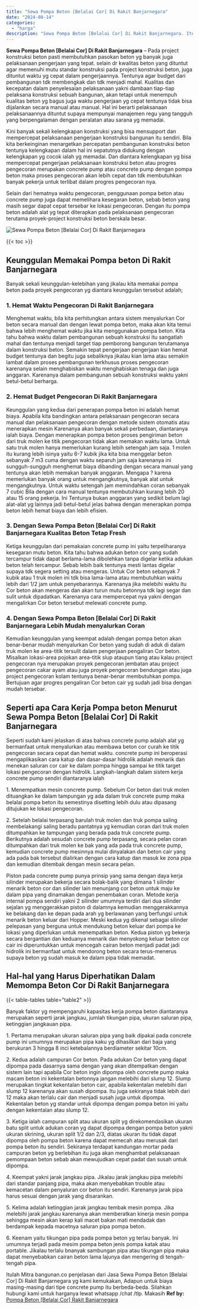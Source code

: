 ```yaml
---
title: "Sewa Pompa Beton [Belalai Cor] Di Rakit Banjarnegara"
date: "2024-08-14"
categories: 
  - "harga"
description: "Sewa Pompa Beton [Belalai Cor] Di Rakit Banjarnegara. Itulah Mitra bangunan.co penjelasan dari Jasa Sewa Pompa Beton [Belalai Cor] Di Rakit Banjarnegara yg..."
---
```


**Sewa Pompa Beton \[Belalai Cor\] Di Rakit Banjarnegara** – Pada project konstruksi beton pasti membutuhkan pasokan beton yg banyak juga pelaksanaan pengerjaan yang tepat. selain dr kwalitas beton yang dituntut agar memenuhi mutu standar konstruksi pada project konstruksi beton, juga dituntut waktu yg cepat dalam pengerjaannya. Tentunya agar budget dari pembangunan tdk membengkak dan tdk menjadi mahal. Kualitas dan kecepatan dalam penyelesaian pelaksanaan yakni dambaan tiap-tiap pelaksana konstruksi sebuah bangunan, akan tetapi untuk menempuh kualitas beton yg bagus juga waktu pengerjaan yg cepat tentunya tidak bisa dijalankan secara manual atau manual. Hal ini berarti pelaksanaan pelaksanaannya dituntut supaya mempunyai manajemen regu yang tangguh yang berpengalaman dengan peralatan atau sarana yg memadai.

Kini banyak sekali kelengkapan konstruksi yang bisa mensupport dan mempercepat pelaksanaan pengerjaan konstruksi bangunan itu sendiri. Bila kita berkeinginan menargetkan percepatan pembangunan konstruksi beton tentunya kelengkapan dalam hal ini sepatutnya didukung dengan kelengkapan yg cocok ialah yg memadai. Dan diantara kelengkapan yg bisa mempercepat pengerjaan pelaksanaan konstruksi beton atau progres pengecoran merupakan concrete pump atau concrete pump dengan pompa beton maka proses pengecoran akan lebih cepat dan tdk membutuhkan banyak pekerja untuk terlibat dalam progres pengecoran nya.

Selain dari hematnya waktu pengecoran, penggunaan pompa beton atau concrete pump juga dapat memelihara kesegaran beton, sebab beton yang masih segar dapat cepat tersebar ke lokasi pengecoran. Dengan itu pompa beton adalah alat yg tepat diterapkan pada pelaksanaan pengecoran terutama proyek-project konstruksi beton berskala besar.

![Sewa Pompa Beton [Belalai Cor] Di Rakit Banjarnegara](/images/sewa-concrete-pump-04.png)

{{< toc >}}

## Keunggulan Memakai Pompa beton Di Rakit Banjarnegara

Banyak sekali keunggulan-kelebihan yang jikalau kita memakai pompa beton pada proyek pengecoran yg diantara keunggulan tersebut adalah;

### 1\. Hemat Waktu Pengecoran Di Rakit Banjarnegara

Menghemat waktu, bila kita perhitungkan antara sistem menyalurkan Cor beton secara manual dan dengan lewat pompa beton, maka akan kita temui bahwa lebih menghemat waktu jika kita menggunakan pompa beton. Kita tahu bahwa waktu dalam pembangunan sebuah konstruksi itu sangatlah mahal dan tentunya menjadi target tiap pemborong bangunan terutamanya dalam konstruksi beton. Semakin tepat pengerjaan pengerjaan kian hemat budget tentunya dan begitu juga sebaliknya jikalau kian lama atau semakin lambat dalam proses pembangunan terkhusus proses pengecoran karenanya selain menghabiskan waktu menghabiskan tenaga dan juga anggaran. Karenanya dalam pembangunan sebuah konstruksi waktu yakni betul-betul berharga.

### 2\. Hemat Budget Pengecoran Di Rakit Banjarnegara

Keunggulan yang kedua dari penerapan pompa beton ini adalah hemat biaya. Apabila kita bandingkan antara pelaksanaan pengecoran secara manual dan pelaksanaan pengecoran dengan metode sistem otomatis atau menerapkan mesin Karenanya akan banyak sekali perbedaan, diantaranya ialah biaya. Dengan menerapkan pompa beton proses pengiriman beton dari truk molen ke titik pengecoran tidak akan memakan waktu lama. Untuk satu truk molen hanya memerlukan kurang lebih setengah jam saja. 1 molen itu kurang lebih isinya yaitu 6-7 kubik jika kita bisa menggelar beton sebanyak 7 m3 cuma dengan waktu separuh jam saja karenanya ini sungguh-sungguh menghemat biaya dibanding dengan secara manual yang tentunya akan lebih memakan banyak anggaran. Mengapa ? karena memerlukan banyak orang untuk mengangkutnya, banyak alat untuk mengangkutnya. Untuk waktu setengah jam memindahkan coran sebanyak 7 cubic Bila dengan cara manual tentunya membutuhkan kurang lebih 20 atau 15 orang pekerja. Ini Tentunya bukan anggaran yang sedikit belum lagi alat-alat yg lainnya jadi betul-betul jelas bahwa dengan menerapkan pompa beton lebih hemat biaya dan lebih efisien.

### 3\. Dengan Sewa Pompa Beton \[Belalai Cor\] Di Rakit Banjarnegara Kualitas Beton Tetap Fresh

Ketiga keunggulan dari pemakaian concrete pump ini yaitu terpeliharanya kesegaran mutu beton. Kita tahu bahwa adukan beton cor yang sudah tercampur tidak dapat berlama-lama dibolehkan tanpa digelar ketika adukan beton telah tercampur. Sebab lebih baik tentunya mesti lantas digelar supaya tdk segera setting atau mengeras. Untuk Cor beton sebanyak 7 kubik atau 1 truk molen ini tdk bisa lama-lama atau membutuhkan waktu lebih dari 1/2 jam untuk penyebarannya. Karenanya jika melebihi waktu itu Cor beton akan mengeras dan akan turun mutu betonnya tdk lagi segar dan sulit untuk dipadatkan. Karenanya cara mempercepat nya yakni dengan mengalirkan Cor beton tersebut melewati concrete pump.

### 4\. Dengan Sewa Pompa Beton \[Belalai Cor\] Di Rakit Banjarnegara Lebih Mudah menyalurkan Coran

Kemudian keunggulan yang keempat adalah dengan pompa beton akan benar-benar mudah menyalurkan Cor beton yang sudah di aduk di dalam truk molen ke area-titik tersulit dalam pengerjaan pengaliran Cor beton. Misalkan lokasi-area pojokan area-titik slup ataupun tiang atau kalau project pengecoran nya merupakan proyek pengecoran jembatan atau project pengecoran cakar ayam atau juga proyek pengecoran bendungan atau juga project pengecoran kolam tentunya benar-benar membutuhkan pompa. Bertujuan agar progres pengaliran Cor beton cair yg sudah jadi bisa dengan mudah tersebar.

## Seperti apa Cara Kerja Pompa beton Menurut Sewa Pompa Beton \[Belalai Cor\] Di Rakit Banjarnegara

Seperti sudah kami jelaskan di atas bahwa concrete pump adalah alat yg bermanfaat untuk menyalurkan atau membawa beton cor curah ke titik pengecoran secara cepat dan hemat waktu. concrete pump ini beroperasi mengaplikasikan cara katup dan dasar-dasar hidrolik adalah menarik dan menekan saluran cor cair ke dalam pompa hingga sampai ke titik target lokasi pengecoran dengan hidrolik. Langkah-langkah dalam sistem kerja concrete pump sendiri diantaranya ialah

1\. Menempatkan mesin concrete pump. Sebelum Cor beton dari truk molen dituangkan ke dalam tampungan yg ada dalam truk concrete pump maka belalai pompa beton itu semestinya disetting lebih dulu atau dipasang ditujukan ke lokasi pengecoran.

2\. Setelah belalai terpasang barulah truk molen dan truk pompa saling membelakangi saling beradu pantatnya yg kemudian coran dari truk molen ditumpahkan ke tampungan yang berada pada truk concrete pump. Berikutnya adalah sesudah concrete pump terpasang, secara pelan coran ditumpahkan dari truk molen ke bak yang ada pada truk concrete pump, kemudian concrete pump mesinnya mulai dinyalakan dan beton cair yang ada pada bak tersebut dialirkan dengan cara katup dan masuk ke zona pipa dan kemudian ditembak dengan mesin secara pelan.

Piston pada concrete pump punya prinsip yang sama dengan daya kerja silinder merupakan bekerja secara bolak-balik yang dimana 1 silinder menarik beton cor dan silinder lain menunjang cor beton untuk maju ke dalam pipa yang dinamakan dengan penembakan coran. Metode kerja internal pompa sendiri yakni 2 silinder umumnya terdiri dari dua silinder sejalan yg menggerakkan piston di dalamnya kemudian menggerakkannya ke belakang dan ke depan pada arah yg berlawanan yang berfungsi untuk menarik beton keluar dari Hopper. Meski kedua yg dikenal sebagai silinder pelepasan yang berguna untuk mendukung beton keluar dari pompa ke lokasi yang diperlukan untuk menempatkan beton. Kedua piston yg bekerja secara bergantian dan keduanya menarik dan menyokong keluar beton cor cair ini diperuntukkan untuk mencegah cairan beton menjadi padat jadi hidrolik ini bermanfaat untuk mendorong beton secara terus-menerus supaya beton yg sudah masuk ke dalam pipa tidak memadat.

## Hal-hal yang Harus Diperhatikan Dalam Memompa Beton Cor Di Rakit Banjarnegara

{{< table-tables table="table2" >}}

Banyak faktor yg mempengaruhi kapasitas kerja pompa beton diantaranya merupakan seperti jarak jangkau, jumlah tikungan pipa, ukuran saluran pipa, ketinggian jangkauan pipa.

1\. Pertama merupakan ukuran saluran pipa yang baik dipakai pada concrete pump ini umumnya merupakan pipa kaku yg dihasilkan dari baja yang berukuran 3 hingga 8 inci ketebalannya berdiameter sekitar 10cm.

2\. Kedua adalah campuran Cor beton. Pada adukan Cor beton yang dapat dipompa pada dasarnya sama dengan yang akan ditempatkan dengan sistem lain tapi apabila Cor beton ingin dipompa oleh concrete pump maka macam beton ini kekentalan betonnya jangan melebihi dari slump 12. Slump merupakan tingkat kekentalan beton cair, apabila kekentalan melebihi dari slump 12 karenanya akan susah dipompa. Itu juga sekiranya tidak lebih dari 12 maka akan terlalu cair dan menjadi susah juga untuk dipompa. Kekentalan beton yg standar untuk dipompa dengan pompa beton ini yaitu dengan kekentalan atau slump 12.

3\. Ketiga ialah campuran split atau ukuran split yg direkomendasikan ukuran batu split untuk adukan coran yg dapat dipompa dengan pompa beton yakni ukuran skrining, ukuran split 1/2 dan 2/3, diatas ukuran itu tidak dapat dipompa oleh pompa beton karena dapat memecah atau merusak dari pompa beton itu sendiri. Sekiranya terdapat kandungan mortar pada campuran beton yg berlebihan itu juga akan menghambat pelaksanaan pemompaan beton sebab akan mewujudkan cepat padat dan susah untuk dipompa.

4\. Keempat yakni jarak jangkau pipa. Jikalau jarak jangkau pipa melebihi dari standar panjang pipa, maka akan menyebabkan trouble atau kemacetan dalam penyaluran cor beton itu sendiri. Karenanya jarak pipa harus sesuai dengan jarak yang disarankan.

5\. Kelima adalah ketinggian jarak jangkau tembak mesin pompa. Jika melebihi jarak jangkau karenanya akan memberatkan kinerja mesin pompa sehingga mesin akan kerap kali macet bakan mati mendadak dan berdampak kepada macetnya saluran pipa pompa beton.

6\. Keenam yaitu tikungan pipa pada pompa beton yg terlau banyak. Ini umumnya terjadi pada mesim pompa beton jenis pompa katak atau portable. Jikalau terlalu bnanyak sambungan pipa atau tikungan pipa maka dapat menyebabkan cairan beton lama lajunya dan mengering di tengah-tengah pipa.

Itulah Mitra bangunan.co penjelasan dari Jasa Sewa Pompa Beton \[Belalai Cor\] Di Rakit Banjarnegara yg kami kemukakan, Adapun untuk biaya masing-masing dari tipe concrete pump itu berbeda-beda. Silahkan hubungi kami untuk harganya lewat whatsapp /chat /tlp. Makasih
**Ref by:** [Pompa Beton [Belalai Cor] Rakit Banjarnegara](https://id.wikipedia.org/wiki/Pompa)
